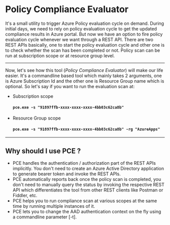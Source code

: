 # Policy Compliance Evaluator
It's a small utility to trigger Azure Policy evaluation cycle on demand. During initial days, we need to rely on policy evaluation cycle to get the updated compliance results in Azure portal. But now we have an option to fire policy evaluation cycle whenever we want through a REST API. There are two REST APIs basically, one to start the policy evaluation cycle and other one is to check whether the scan has been completed or not. Policy scan can be run at subscription scope or at resource group level.

------------

Now, let's see how this tool (*Policy Compliance Evaluator*) will make our life easier. It's a commandline based tool which mainly takes 2 arguments, one is Azure Subscription Id and the other one is Resource Group name which is optional. So let's say if you want to run the evaluation scan at:

- Subscription scope

  #### `pce.exe -s "91897ffb-xxxx-xxxx-xxxx-4bb03c62ca8b"`

- Resource Group scope

  #### `pce.exe -s "91897ffb-xxxx-xxxx-xxxx-4bb03c62ca8b" -rg "AzureApps"`

------------

Why should I use PCE ?
----------------------

- PCE handles the authentication / authorization part of the REST APIs implicitly. You don't need to create an Azure Active Directory application to generate bearer token and invoke the REST APIs.
- PCE automatically reports back once the policy scan is completed, you don't need to manually query the status by invoking the respective REST API which differentiates the tool from other REST clients like Postman or Fiddler, etc.
- PCE helps you to run compliance scan at various scopes at the same time by running multiple instances of it.
- PCE lets you to change the AAD authentication context on the fly using a commandline parameter [-t].

